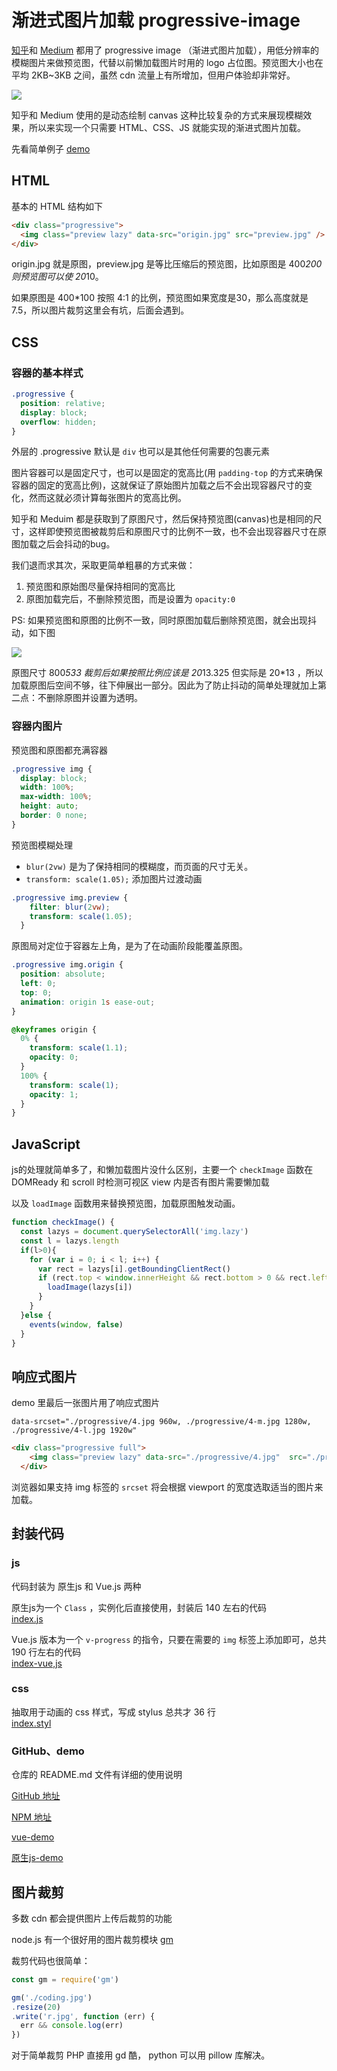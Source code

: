 # 渐进式图片加载 progressive-image

[知乎](https://www.zhihu.com/)和 [Medium](https://medium.com/) 都用了 progressive image （渐进式图片加载），用低分辨率的模糊图片来做预览图，代替以前懒加载图片时用的 logo 占位图。预览图大小也在平均 2KB~3KB 之间，虽然 cdn 流量上有所增加，但用户体验却非常好。

![](https://github.com/ccforward/cc/raw/master/Blog/pic/progressive-0.gif)

知乎和 Medium 使用的是动态绘制 canvas 这种比较复杂的方式来展现模糊效果，所以来实现一个只需要 HTML、CSS、JS 就能实现的渐进式图片加载。

先看简单例子 [demo](https://ccforward.github.io/progressive-image/example/index.html)

## HTML
基本的 HTML 结构如下

```html
<div class="progressive">
  <img class="preview lazy" data-src="origin.jpg" src="preview.jpg" />
</div>
```

origin.jpg 就是原图，preview.jpg 是等比压缩后的预览图，比如原图是 400*200 则预览图可以使 20*10。

如果原图是 400*100 按照 4:1 的比例，预览图如果宽度是30，那么高度就是 7.5，所以图片裁剪这里会有坑，后面会遇到。

## CSS

### 容器的基本样式

```css
.progressive {
  position: relative;
  display: block;
  overflow: hidden;
}
```

外层的 .progressive 默认是 `div` 也可以是其他任何需要的包裹元素

图片容器可以是固定尺寸，也可以是固定的宽高比(用 `padding-top` 的方式来确保容器的固定的宽高比例)，这就保证了原始图片加载之后不会出现容器尺寸的变化，然而这就必须计算每张图片的宽高比例。

知乎和 Meduim 都是获取到了原图尺寸，然后保持预览图(canvas)也是相同的尺寸，这样即使预览图被裁剪后和原图尺寸的比例不一致，也不会出现容器尺寸在原图加载之后会抖动的bug。

我们退而求其次，采取更简单粗暴的方式来做：

1. 预览图和原始图尽量保持相同的宽高比
2. 原图加载完后，不删除预览图，而是设置为 `opacity:0`

PS: 如果预览图和原图的比例不一致，同时原图加载后删除预览图，就会出现抖动，如下图

![](https://github.com/ccforward/cc/raw/master/Blog/pic/progressive-1.gif)

原图尺寸 800*533 裁剪后如果按照比例应该是 20*13.325  但实际是 20*13 ，所以加载原图后空间不够，往下伸展出一部分。因此为了防止抖动的简单处理就加上第二点：不删除原图并设置为透明。


### 容器内图片

预览图和原图都充满容器

```css
.progressive img {
  display: block;
  width: 100%;
  max-width: 100%;
  height: auto;
  border: 0 none;
}
```

预览图模糊处理 

* `blur(2vw)` 是为了保持相同的模糊度，而页面的尺寸无关。
* `transform: scale(1.05);` 添加图片过渡动画

```css
.progressive img.preview {
    filter: blur(2vw);
    transform: scale(1.05);
  }
```

原图局对定位于容器左上角，是为了在动画阶段能覆盖原图。

```css
.progressive img.origin {
  position: absolute;
  left: 0;
  top: 0;
  animation: origin 1s ease-out;
}

@keyframes origin {
  0% {
    transform: scale(1.1);
    opacity: 0;
  }
  100% {
    transform: scale(1);
    opacity: 1;
  }
}
```

## JavaScript

js的处理就简单多了，和懒加载图片没什么区别，主要一个 `checkImage` 函数在 DOMReady 和 scroll 时检测可视区 view 内是否有图片需要懒加载

以及 `loadImage` 函数用来替换预览图，加载原图触发动画。

```js
function checkImage() {
  const lazys = document.querySelectorAll('img.lazy')
  const l = lazys.length
  if(l>0){
    for (var i = 0; i < l; i++) {
      var rect = lazys[i].getBoundingClientRect()
      if (rect.top < window.innerHeight && rect.bottom > 0 && rect.left < window.innerWidth && rect.right > 0) {
        loadImage(lazys[i])
      }
    }
  }else {
    events(window, false)
  }
}
```

## 响应式图片

demo 里最后一张图片用了响应式图片

`data-srcset="./progressive/4.jpg 960w, ./progressive/4-m.jpg 1280w, ./progressive/4-l.jpg 1920w"`

```html
<div class="progressive full">
    <img class="preview lazy" data-src="./progressive/4.jpg"  src="./progressive/r4.jpg" />
  </div>
```

浏览器如果支持 img 标签的 `srcset` 将会根据 viewport 的宽度选取适当的图片来加载。

## 封装代码

### js
代码封装为 原生js 和 Vue.js 两种

原生js为一个 `Class` ，实例化后直接使用，封装后 140 左右的代码  
[index.js](https://github.com/ccforward/progressive-image/blob/master/src/index-vue.js)

Vue.js 版本为一个 `v-progress` 的指令，只要在需要的 `img` 标签上添加即可，总共 190 行左右的代码  
[index-vue,js](https://github.com/ccforward/progressive-image/blob/master/src/index-vue.js)

### css

抽取用于动画的 css 样式，写成 stylus 总共才 36 行  
[index.styl](https://github.com/ccforward/progressive-image/blob/master/src/index.styl)


### GitHub、demo

仓库的 README.md 文件有详细的使用说明

[GitHub 地址](https://github.com/ccforward/progressive-image)

[NPM 地址](https://www.npmjs.com/package/progressive-image)

[vue-demo](https://ccforward.github.io/progressive-image/example/demo-vue.html)

[原生js-demo](https://ccforward.github.io/progressive-image/index.html)


## 图片裁剪

多数 cdn 都会提供图片上传后裁剪的功能

node.js 有一个很好用的图片裁剪模块 [gm](https://www.npmjs.com/package/gm)

裁剪代码也很简单：

```js
const gm = require('gm')

gm('./coding.jpg')
.resize(20)
.write('r.jpg', function (err) {
  err && console.log(err)
})
```

对于简单裁剪 PHP 直接用 gd 酷， python 可以用 pillow 库解决。


